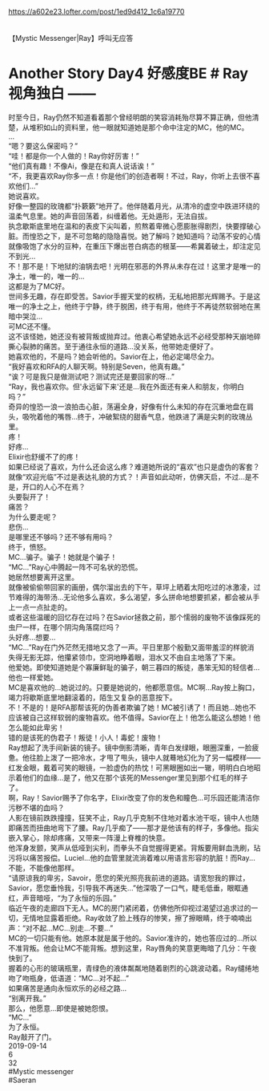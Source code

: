 https://a602e23.lofter.com/post/1ed9d412_1c6a19770<br/>
<br/>
<br/>
【Mystic Messenger|Ray】呼叫无应答<br/>
# Another Story Day4 好感度BE # Ray 视角独白 ——<br/>
时至今日，Ray仍然不知道看着那个曾经明朗的笑容消耗殆尽算不算正确，但他清楚，从堆积如山的资料里，他一眼就知道她是那个命中注定的MC，他的MC。<br/>
...<br/>
“嗯？要这么保密吗？”<br/>
“哇！都是你一个人做的！Ray你好厉害！”<br/>
“他们真有趣！不像Ai，像是在和真人说话诶！”<br/>
“不，我更喜欢Ray你多一点！你是他们的创造者啊！不过，Ray，你听上去很不喜欢他们...”<br/>
她说喜欢。<br/>
好像一整园的玫瑰都“扑簌簌”地开了。他伴随着月光，从清冷的虚空中跌进环绕的温柔气息里。她的声音回荡着，纠缠着他。无处遁形，无法自拔。<br/>
执念歇斯底里地在温和的表皮下尖叫着，煎熬着卑微心愿膨胀得剧烈，快要撑破心脏。而惶恐之下，是不可忽略的隐隐喜悦。她了解吗？她知道吗？动荡不安的心情就像吸饱了水分的豆种，在重压下爆出苍白病态的根茎——希冀着破土，却注定见不到光...<br/>
不！那不是！下地狱的油锅去吧！光明在邪恶的外界从未存在过！这里才是唯一的净土，唯一的，唯一的...<br/>
这都是为了MC好。<br/>
世间多无趣，存在即受苦。Savior手握天堂的权柄，无私地把那光辉赐予。于是这唯一的净土之上，他终于宁静，终于脱困，终于有用，他终于不再徒然软弱地在黑暗中哭泣...<br/>
可MC还不懂。<br/>
这不该怪她，她还没有被背叛或抛弃过。他衷心希望她永远不必经受那种天崩地碎撕心裂肺的痛苦。至于通往永恒的道路...没关系，他带她走便好了。<br/>
她喜欢他的，不是吗？她会听他的。Savior在上，他必定竭尽全力。<br/>
“我好喜欢和RFA的人聊天啊。特别是Seven，他真有趣。”<br/>
“诶？可是我只是做测试吧？测试完还是要回家的呀...”<br/>
“Ray，我也喜欢你。但'永远留下来'还是...我在外面还有亲人和朋友，你明白吗？”<br/>
奇异的惶恐一浪一浪拍击心脏，荡遍全身，好像有什么未知的存在沉重地盘在肩头，吸吮着他的嘴唇...终于，冲破絮绕的甜香气息，他跌进了满是尖刺的玫瑰丛里。<br/>
疼！<br/>
好疼...<br/>
Elixir也舒缓不了的疼！<br/>
如果已经说了喜欢，为什么还会这么疼？难道她所说的“喜欢”也只是虚伪的客套？就像“欢迎光临”不过是表达礼貌的方式？！声音如此动听，仿佛天启，不过...是不是，开口的人心不在焉？<br/>
头要裂开了！<br/>
痛苦？<br/>
为什么要走呢？<br/>
悲伤...<br/>
是哪里还不够吗？还不够有用吗？<br/>
终于，愤怒。<br/>
MC...骗子。骗子！她就是个骗子！<br/>
“MC...”Ray心中腾起一阵不可名状的恐慌。<br/>
她居然想要离开这里。<br/>
就像被偷偷带回家的画册，偶尔溜出去的下午，草坪上晒着太阳吃过的冰激凌，过节难得的海带汤...无论他多么喜欢，多么渴望，多么拼命地想要抓紧，都会被从手上一点一点扯走的。<br/>
或者这些温暖的回忆存在过吗？在Savior拯救之前，那个懦弱的废物不该像踩死的虫尸一样，在哪个阴沟角落腐烂吗？<br/>
头好疼...想要...<br/>
“MC...”Ray在门外茫然无措地又念了一声。平日里那个殷勤又面带羞涩的样貌消失得无影无踪，他攥紧领巾，空洞地睁着眼，泪水又不由自主地落了下来。<br/>
他爱她。即使知道她是个寡廉鲜耻的骗子，朝三暮四的叛徒，愚笨无知的轻信者...他也一样爱她。<br/>
MC是喜欢他的...她说过的。只要是她说的，他都愿意信。MC啊...Ray按上胸口，竭力将歇斯底里地翻滚着的，陌生又复杂的恶意按下。<br/>
不！不是的！是RFA那帮该死的伪善者欺骗了她！MC被引诱了！而且她...她也不应该被自己这样软弱的废物喜欢。他不值得。Savior在上！他怎么能这么想她！他怎么能如此卑劣！<br/>
错的是该死的伪君子！叛徒！小人！毒蛇！废物！<br/>
Ray想起了洗手间新装的镜子。镜中倒影清晰，青年白发绿眼，眼圈深重，一脸疲惫。他往脸上泼了一把冷水，才甩了甩头，镜中人就蓦地幻化为了另一幅模样——红发金眼，戴着可笑的眼镜，一脸虚伪的热忱！可黑眼圈如出一辙，明明白白地昭示着他们的血缘...是了，他又在那个该死的Messenger里见到那个红毛的样子了。<br/>
啊，Ray！Savior赐予了你名字，Elixir改变了你的发色和瞳色...可乐园还能清洁你污秽不堪的血吗？<br/>
人影在镜前跌跌撞撞，狂笑不止，Ray几乎克制不住地对着水池干呕，镜中人也随即痛苦而扭曲地弯下了腰。Ray几乎痴了——那才是他该有的样子，多像他。指尖嵌入掌心，除却疼痛，又带来一阵漫上脊椎的快意。<br/>
他浑身发颤，笑声从低哑到尖利，而拳头不自觉握得更紧。背叛要用鲜血洗刷，玷污将以痛苦报偿。Luciel...他的血管里就流淌着难以用语言形容的肮脏！而Ray...不能，不能像他那样。<br/>
“请原谅我的卑劣，Savoir，愿您的荣光照亮我前进的道路。请宽恕我的罪过，Savior，愿您垂怜我，引导我不再迷失...”他深吸了一口气，睫毛低垂，眼眶通红，声音暗哑，“为了永恒的乐园。”<br/>
临近午夜的走廊四下无人。MC的房门紧闭着，仿佛他所仰视过渴望过追求过的一切，无情地显露着拒绝。Ray收敛了脸上残存的惨笑，擦了擦眼睛，终于喃喃出声：“对不起...MC...别走...不要...”<br/>
MC的一切只能有他。她原本就是属于他的。Savior准许的，她也答应过的...所以不准背叛。他会让MC不能背叛。想到这里，Ray唇角的笑意更晦暗了几分：午夜快到了。<br/>
握着的心形的玻璃瓶里，青绿色的液体粼粼地随着剧烈的心跳波动着。Ray缱绻地吻了吻瓶身，低语道：“MC...对不起...”<br/>
如果痛苦是通向永恒欢乐的必经之路...<br/>
“别离开我。”<br/>
那么，他愿意...即使是被她怨恨。<br/>
“MC...”<br/>
为了永恒。<br/>
Ray敲开了门。<br/>
2019-09-14<br/>
6<br/>
32<br/>
#Mystic messenger<br/>
#Saeran<br/>
